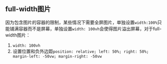 

## full-width图片
因为包含图片的容器的限制，某些情况下需要全屏图片，单独设置`width:100%`只能铺满容器而不是屏幕，单独设置`width: 100vh`会使得图片溢出屏幕，对于full-width图片：
1. `width: 100vh`
2. 设置位置和负外边距`position: relative; left: 50%; right: 50%; margin-left: -50vw; margin-right: -50vw`